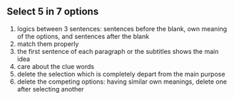 ## Select 5 in 7 options
1. logics between 3 sentences: sentences before the blank, own meaning of the options, and sentences after the blank
2. match them properly
3. the first sentence of each paragraph or the subtitles shows the main idea
4. care about the clue words
5. delete the selection which is completely depart from the main purpose
6. delete the competing options: having similar own meanings, delete one after selecting another